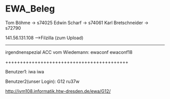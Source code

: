 # EWA_Beleg

Tom Böhme 		      -> s74025
Edwin Scharf 		    -> s74061
Karl Bretschneider 	-> s72790

141.56.131.108 -->Filzilla (zum Upload)

******************************************

irgendnenspezial ACC vom Wiedemann:
ewaconf
ewaconf18

++++++++++++++++++++++++++++++++++++++++++

Benutzer1:
iwa
iwa

Benutzer2(unser Login):
G12
ru37w

http://ivm108.informatik.htw-dresden.de/ewa/G12/
